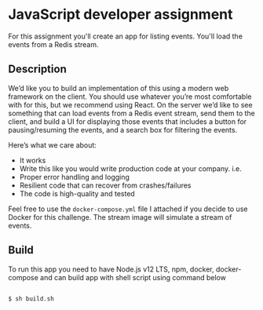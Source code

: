 # JavaScript developer assignment

For this assignment you'll create an app for listing events. You'll load the events from a Redis stream.


## Description

We’d like you to build an implementation of this using a modern web framework on the client. You should use whatever you’re most comfortable with for this, but we recommend using React. On the server we’d like to see something that can load events from a Redis event stream, send them to the client, and build a UI for displaying those events that includes a button for pausing/resuming the events, and a search box for filtering the events.

Here’s what we care about:

* It works
* Write this like you would write production code at your company. i.e.
* Proper error handling and logging
* Resilient code that can recover from crashes/failures
* The code is high-quality and tested

Feel free to use the `docker-compose.yml` file I attached if you decide to use Docker for this challenge. The stream image will simulate a stream of events.

## Build

To run this app you need to have Node.js v12 LTS, npm, docker, docker-compose and can build app with shell script using command below

```sh

$ sh build.sh

```
